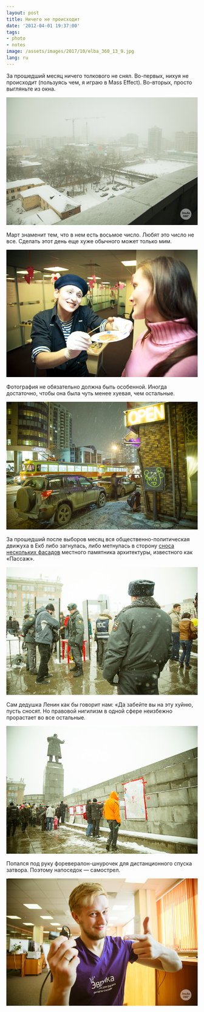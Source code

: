 ```yaml
---
layout: post
title: Ничего не происходит
date: '2012-04-01 19:37:00'
tags:
- photo
- notes
image: /assets/images/2017/10/elba_360_13_9.jpg
lang: ru
---
```


За прошедший месяц ничего толкового не снял. Во-первых, нихуя не происходит (пользуясь чем, я играю в Mass Effect). Во-вторых, просто выгляньте из окна.

![Последний снегопад, Дмитрий Афонин, 2012](/assets/images/2017/10/elba_360_13_7.jpg)

Март знаменит тем, что в нем есть восьмое число. Любят это число не все. Сделать этот день еще хуже обычного может только мим.

![Мартовский мим, Дмитрий Афонин, 2012](/assets/images/2017/10/IMG_1918.jpg)

Фотография не обязательно должна быть особенной. Иногда достаточно, чтобы она была чуть менее хуевая, чем остальные.

![Улица Радищева, Дмитрий Афонин, 2012](/assets/images/2017/10/IMG_2427.jpg)

За прошедший после выборов месяц вся общественно-политическая движуха в Екб либо загнулась, либо метнулась в сторону [сноса нескольких фасадов](http://www.nr2.ru/ekb/376748.html) местного памятника архитектуры, известного как «Пассаж».

![Контроль, Дмитрий Афонин, 2012](/assets/images/2017/10/IMG_2560.jpg)

Сам дедушка Ленин как бы говорит нам: «Да забейте вы на эту хуйню, пусть сносят. Но правовой нигилизм в одной сфере неизбежно прорастает во все остальные.

![Митинг против сноса Пассажа, Дмитрий Афонин, 2012](/assets/images/2017/10/IMG_2567.jpg)

Попался под руку форевералон-шнурочек для дистанционного спуска затвора. Поэтому напоседок — самострел. 

![Дмитрий Афонин, 2012](/assets/images/2017/10/elba_360_13_9.jpg)
